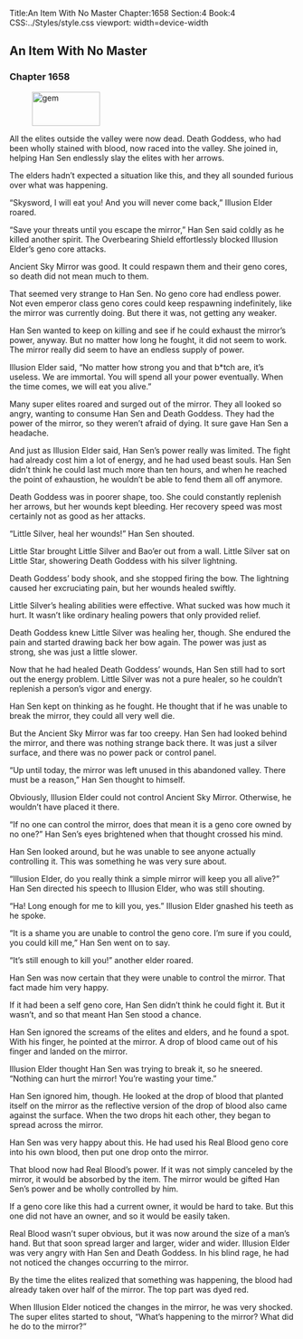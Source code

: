 Title:An Item With No Master 
Chapter:1658 
Section:4 
Book:4 
CSS:../Styles/style.css 
viewport: width=device-width
  
## An Item With No Master
### Chapter 1658 
<figure>
	<img src="../Images/gem.gif" alt="gem" id="gem" width="120" height="60" />
</figure>
  

  
  All the elites outside the valley were now dead. Death Goddess, who had been wholly stained with blood, now raced into the valley. She joined in, helping Han Sen endlessly slay the elites with her arrows.

The elders hadn’t expected a situation like this, and they all sounded furious over what was happening.

“Skysword, I will eat you! And you will never come back,” Illusion Elder roared.

“Save your threats until you escape the mirror,” Han Sen said coldly as he killed another spirit. The Overbearing Shield effortlessly blocked Illusion Elder’s geno core attacks.

Ancient Sky Mirror was good. It could respawn them and their geno cores, so death did not mean much to them.

That seemed very strange to Han Sen. No geno core had endless power. Not even emperor class geno cores could keep respawning indefinitely, like the mirror was currently doing. But there it was, not getting any weaker.

Han Sen wanted to keep on killing and see if he could exhaust the mirror’s power, anyway. But no matter how long he fought, it did not seem to work. The mirror really did seem to have an endless supply of power.

Illusion Elder said, “No matter how strong you and that b*tch are, it’s useless. We are immortal. You will spend all your power eventually. When the time comes, we will eat you alive.”

Many super elites roared and surged out of the mirror. They all looked so angry, wanting to consume Han Sen and Death Goddess. They had the power of the mirror, so they weren’t afraid of dying. It sure gave Han Sen a headache.

And just as Illusion Elder said, Han Sen’s power really was limited. The fight had already cost him a lot of energy, and he had used beast souls. Han Sen didn’t think he could last much more than ten hours, and when he reached the point of exhaustion, he wouldn’t be able to fend them all off anymore.

Death Goddess was in poorer shape, too. She could constantly replenish her arrows, but her wounds kept bleeding. Her recovery speed was most certainly not as good as her attacks.

“Little Silver, heal her wounds!” Han Sen shouted.

Little Star brought Little Silver and Bao’er out from a wall. Little Silver sat on Little Star, showering Death Goddess with his silver lightning.

Death Goddess’ body shook, and she stopped firing the bow. The lightning caused her excruciating pain, but her wounds healed swiftly.

Little Silver’s healing abilities were effective. What sucked was how much it hurt. It wasn’t like ordinary healing powers that only provided relief.

Death Goddess knew Little Silver was healing her, though. She endured the pain and started drawing back her bow again. The power was just as strong, she was just a little slower.

Now that he had healed Death Goddess’ wounds, Han Sen still had to sort out the energy problem. Little Silver was not a pure healer, so he couldn’t replenish a person’s vigor and energy.

Han Sen kept on thinking as he fought. He thought that if he was unable to break the mirror, they could all very well die.

But the Ancient Sky Mirror was far too creepy. Han Sen had looked behind the mirror, and there was nothing strange back there. It was just a silver surface, and there was no power pack or control panel.

“Up until today, the mirror was left unused in this abandoned valley. There must be a reason,” Han Sen thought to himself.

Obviously, Illusion Elder could not control Ancient Sky Mirror. Otherwise, he wouldn’t have placed it there.

“If no one can control the mirror, does that mean it is a geno core owned by no one?” Han Sen’s eyes brightened when that thought crossed his mind.

Han Sen looked around, but he was unable to see anyone actually controlling it. This was something he was very sure about.

“Illusion Elder, do you really think a simple mirror will keep you all alive?” Han Sen directed his speech to Illusion Elder, who was still shouting.

“Ha! Long enough for me to kill you, yes.” Illusion Elder gnashed his teeth as he spoke.

“It is a shame you are unable to control the geno core. I’m sure if you could, you could kill me,” Han Sen went on to say.

“It’s still enough to kill you!” another elder roared.

Han Sen was now certain that they were unable to control the mirror. That fact made him very happy.

If it had been a self geno core, Han Sen didn’t think he could fight it. But it wasn’t, and so that meant Han Sen stood a chance.

Han Sen ignored the screams of the elites and elders, and he found a spot. With his finger, he pointed at the mirror. A drop of blood came out of his finger and landed on the mirror.

Illusion Elder thought Han Sen was trying to break it, so he sneered. “Nothing can hurt the mirror! You’re wasting your time.”

Han Sen ignored him, though. He looked at the drop of blood that planted itself on the mirror as the reflective version of the drop of blood also came against the surface. When the two drops hit each other, they began to spread across the mirror.

Han Sen was very happy about this. He had used his Real Blood geno core into his own blood, then put one drop onto the mirror.

That blood now had Real Blood’s power. If it was not simply canceled by the mirror, it would be absorbed by the item. The mirror would be gifted Han Sen’s power and be wholly controlled by him.

If a geno core like this had a current owner, it would be hard to take. But this one did not have an owner, and so it would be easily taken.

Real Blood wasn’t super obvious, but it was now around the size of a man’s hand. But that soon spread larger and larger, wider and wider. Illusion Elder was very angry with Han Sen and Death Goddess. In his blind rage, he had not noticed the changes occurring to the mirror.

By the time the elites realized that something was happening, the blood had already taken over half of the mirror. The top part was dyed red.

When Illusion Elder noticed the changes in the mirror, he was very shocked. The super elites started to shout, “What’s happening to the mirror? What did he do to the mirror?”
